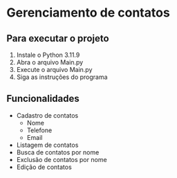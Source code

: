 # Gerenciamento de contatos

## Para executar o projeto

1. Instale o Python 3.11.9
2. Abra o arquivo Main.py
3. Execute o arquivo Main.py
4. Siga as instruções do programa

## Funcionalidades

- Cadastro de contatos
  - Nome
  - Telefone
  - Email
- Listagem de contatos
- Busca de contatos por nome
- Exclusão de contatos por nome
- Edição de contatos
